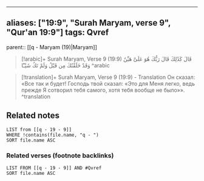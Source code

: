 
---
aliases: ["19:9", "Surah Maryam, verse 9", "Qur'an 19:9"]
tags: Qvref
---

parent:: [[q - Maryam (19)|Maryam]]

> [!arabic]+ Surah Maryam, Verse 9 (19:9)
> <span class="quran-arabic">قَالَ كَذَٰلِكَ قَالَ رَبُّكَ هُوَ عَلَىَّ هَيِّنٌ وَقَدْ خَلَقْتُكَ مِن قَبْلُ وَلَمْ تَكُ شَيْـًٔا</span>
^arabic

> [!translation]+ Surah Maryam, Verse 9 (19:9) - Translation
> Он сказал: «Все так и будет! Господь твой сказал: «Это для Меня легко, ведь прежде Я сотворил тебя самого, хотя тебя вообще не было»».
^translation



## Related notes
```dataview
LIST from [[q - 19 - 9]]
WHERE !contains(file.name, "q - ")
SORT file.name ASC
```

### Related verses (footnote backlinks)
```dataview
LIST FROM [[q - 19 - 9]] AND #Qvref
SORT file.name ASC
```

